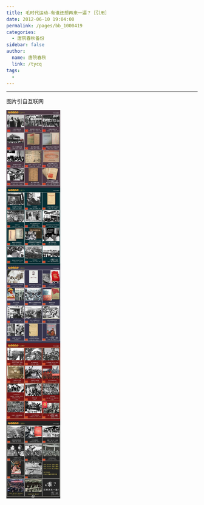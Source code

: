 ```yaml
---
title: 毛时代运动—有谁还想再来一遍？［引用］
date: 2012-06-10 19:04:00
permalink: /pages/bb_1000419
categories: 
  - 唐院春秋备份
sidebar: false
author: 
  name: 唐院春秋
  link: /tycq
tags: 
  - 
---
```


* * *

图片引自互联网  

![](/pic/img9.ph.126.net_fg-qwcb3xGeaRbB_nd7t6A==_998673217387028019.jpg)